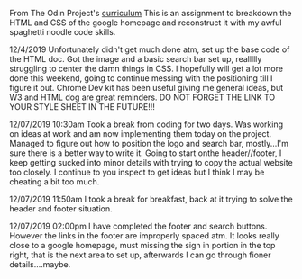 From The Odin Project's [curriculum](http://www.theodinproject.com/courses/web-development-101/lessons/html-css)
This is an assignment to breakdown the HTML and CSS of the google homepage and reconstruct it with my awful spaghetti noodle code skills.

12/4/2019
Unfortunately didn't get much done atm, set up the base code of the HTML doc. Got the image and a basic search bar set up, reallllly struggling to center the damn things in CSS. I hopefully will get a lot more done this weekend, going to continue messing with the positioning till I figure it out. Chrome Dev kit has been useful giving me general ideas, but W3 and HTML dog are great reminders. DO NOT FORGET THE LINK TO YOUR STYLE SHEET IN THE FUTURE!!!

12/07/2019
10:30am
Took a break from coding for two days. Was working on ideas at work and am now implementing them today on the project. Managed to figure out how to position the logo and search bar, mostly...I'm sure there is a better way to write it. Going to start onthe header//footer, I keep getting sucked into minor details with trying to copy the actual website too closely. I continue to you inspect to get ideas but I think I may be cheating a bit too much.

12/07/2019
11:50am
I took a break for breakfast, back at it trying to solve the header and footer situation.

12/07/2019
02:00pm
I have completed the footer and search buttons. However the links in the footer are improperly spaced atm. It looks really close to a google homepage, must missing the sign in portion in the top right, that is the next area to set up, afterwards I can go through fioner details....maybe.
